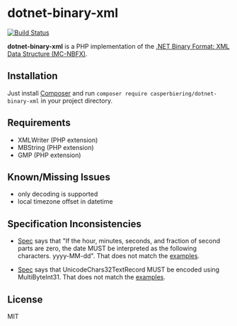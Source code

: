 # dotnet-binary-xml

[![Build Status](https://travis-ci.org/casperbiering/dotnet-binary-xml.png?branch=master)](https://travis-ci.org/casperbiering/dotnet-binary-xml)

**dotnet-binary-xml** is a PHP implementation of the [.NET Binary Format: XML Data Structure (MC-NBFX)](http://msdn.microsoft.com/en-us/library/cc219210.aspx).


## Installation

Just install [Composer](http://getcomposer.org) and run `composer require casperbiering/dotnet-binary-xml` in your project directory.

## Requirements

* XMLWriter (PHP extension)
* MBString (PHP extension)
* GMP (PHP extension)


## Known/Missing Issues

* only decoding is supported
* local timezone offset in datetime

## Specification Inconsistencies

* [Spec](http://msdn.microsoft.com/en-us/library/cc219251(v=PROT.10).aspx) says that "If the hour, minutes, seconds, and fraction of second parts are zero, the date MUST be interpreted as the following characters. yyyy-MM-dd". That does not match the [examples](https://msdn.microsoft.com/en-us/library/cc219284.aspx).

* [Spec](http://msdn.microsoft.com/en-us/library/cc219270(v=PROT.10).aspx) says that UnicodeChars32TextRecord MUST be encoded using MultiByteInt31. That does not
match the [examples](https://msdn.microsoft.com/en-us/library/cc219284.aspx).

## License

MIT
